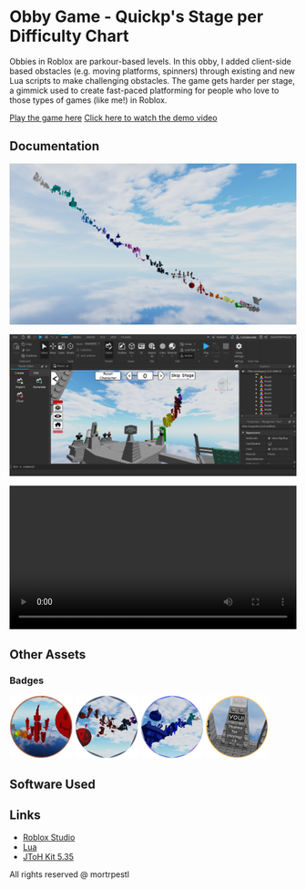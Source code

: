 # Obby Game - Quickp's Stage per Difficulty Chart

Obbies in Roblox are parkour-based levels. In this obby, I added client-side based obstacles (e.g. moving platforms, spinners) through existing and new Lua scripts to make challenging obstacles. The game gets harder per stage, a gimmick used to create fast-paced platforming for people who love to those types of games (like me!) in Roblox.

[Play the game here](https://www.roblox.com/games/7567829112/Quickps-Stage-per-Difficulty-Chart)
[Click here to watch the demo video](https://raw.githubusercontent.com/mortrpestl/obby-game-archive/main/image-assets/demo.mp4)

## Documentation

<p align="center"><img src="https://raw.githubusercontent.com/mortrpestl/obby-game-archive/main/image-assets/overview.png"></p>
<p align="center"><img src="https://raw.githubusercontent.com/mortrpestl/obby-game-archive/main/image-assets/5.png"></p>

<video controls width="100%">
  <source src="https://raw.githubusercontent.com/mortrpestl/obby-game-archive/main/image-assets/demo.mp4" type="video/mp4">
  Your browser does not support the video tag.
</video>

## Other Assets
### Badges
<p float="center">
  <img src="https://raw.githubusercontent.com/mortrpestl/obby-game-archive/main/image-assets/badge1.png" width="22%" />
  <img src="https://raw.githubusercontent.com/mortrpestl/obby-game-archive/main/image-assets/badge2.png" width="22%" />
  <img src="https://raw.githubusercontent.com/mortrpestl/obby-game-archive/main/image-assets/badge3.png" width="22%" />
  <img src="https://raw.githubusercontent.com/mortrpestl/obby-game-archive/main/image-assets/badge4.png" width="22%" />
</p>

## Software Used
## Links

- [Roblox Studio](https://www.roblox.com/create)
- [Lua](https://www.lua.org/)
- [JToH Kit 5.35](https://www.roblox.com/library/8502000285/JToH-Kit-5-35)

All rights reserved @ mortrpestl
